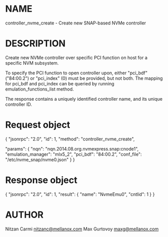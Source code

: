 # NAME

controller_nvme_create - Create new SNAP-based NVMe controller

# DESCRIPTION

Create new NVMe controller over specific PCI function on host for a
specific NVM subsystem.

To specify the PCI function to open controller upon, either "pci_bdf"
("84:00.2") or "pci_index" (0) must be provided, but not both.
The mapping for pci_bdf and pci_index can be queried by running
emulation_functions_list method.

The response contains a uniquely identified controller name, and its
unique controller ID.

# Request object

{
  "jsonrpc": "2.0",
  "id": 1,
  "method": "controller_nvme_create",

  "params": {
    "nqn": "nqn.2014.08.org.nvmexpress.snap:cnode1",
    "emulation_manager": "mlx5_2",
    "pci_bdf": "84:00.2",
    "conf_file": "/etc/nvme_snap/nvme0.json"
  }
}

# Response object

{
  "jsonrpc": "2.0",
  "id": 1,
  "result": {
    "name": "NvmeEmu0",
    "cntlid": 1
  }
}


# AUTHOR

Nitzan Carmi <nitzanc@mellanox.com>
Max Gurtovoy <maxg@mellanox.com>
